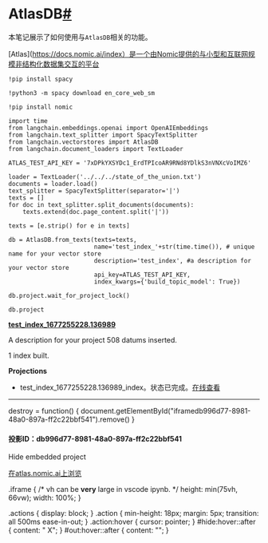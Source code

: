 

AtlasDB[#](#atlasdb "跳转到标题")
============================

本笔记展示了如何使用与`AtlasDB`相关的功能。

[Atlas](https://docs.nomic.ai/index）是一个由Nomic提供的与小型和互联网规模非结构化数据集交互的平台

```
!pip install spacy

```

```
!python3 -m spacy download en_core_web_sm

```

```
!pip install nomic

```

```
import time
from langchain.embeddings.openai import OpenAIEmbeddings
from langchain.text_splitter import SpacyTextSplitter
from langchain.vectorstores import AtlasDB
from langchain.document_loaders import TextLoader

```

```
ATLAS_TEST_API_KEY = '7xDPkYXSYDc1_ErdTPIcoAR9RNd8YDlkS3nVNXcVoIMZ6'

```

```
loader = TextLoader('../../../state_of_the_union.txt')
documents = loader.load()
text_splitter = SpacyTextSplitter(separator='|')
texts = []
for doc in text_splitter.split_documents(documents):
    texts.extend(doc.page_content.split('|'))

texts = [e.strip() for e in texts]

```

```
db = AtlasDB.from_texts(texts=texts,
                        name='test_index_'+str(time.time()), # unique name for your vector store
                        description='test_index', #a description for your vector store
                        api_key=ATLAS_TEST_API_KEY,
                        index_kwargs={'build_topic_model': True})

```

```
db.project.wait_for_project_lock()

```

```
db.project

```

**[test_index_1677255228.136989](https://atlas.nomic.ai/dashboard/project/ee2354a3-7f9a-4c6b-af43-b0cda09d7198)**

 A description for your project 508 datums inserted.

 1 index built.

**Projections**
* test_index_1677255228.136989_index。状态已完成。[在线查看](https://atlas.nomic.ai/map/ee2354a3-7f9a-4c6b-af43-b0cda09d7198/db996d77-8981-48a0-897a-ff2c22bbf541)

---

 destroy = function() {
 document.getElementById("iframedb996d77-8981-48a0-897a-ff2c22bbf541").remove()
 }

#### 投影ID：db996d77-8981-48a0-897a-ff2c22bbf541

Hide embedded project

[在atlas.nomic.ai上浏览](https://atlas.nomic.ai/map/ee2354a3-7f9a-4c6b-af43-b0cda09d7198/db996d77-8981-48a0-897a-ff2c22bbf541)

 .iframe {
 /* vh can be **very** large in vscode ipynb. */
 height: min(75vh, 66vw);
 width: 100%;
 }

 .actions {
 display: block;
 }
 .action {
 min-height: 18px;
 margin: 5px;
 transition: all 500ms ease-in-out;
 }
 .action:hover {
 cursor: pointer;
 }
 #hide:hover::after {
 content: " X";
 }
 #out:hover::after {
 content: "";
 }

